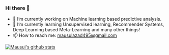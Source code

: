 ### Hi there 👋

<!--
**mausulazad/mausulazad** is a ✨ _special_ ✨ repository because its `README.md` (this file) appears on your GitHub profile.

Here are some ideas to get you started:
-->
- 🔭 I’m currently working on Machine learning based predictive analysis.
- 🌱 I’m currently learning Unsupervised learning, Recommender Systems, Deep Learning based Meta-Learning and many other things!
- 📫 How to reach me: mausulazad495@gmail.com

[![Mausul's github stats](https://github-readme-stats.vercel.app/api?username=mausulazad)](https://github.com/anuraghazra/github-readme-stats)
